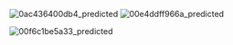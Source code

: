 ![0ac436400db4_predicted](https://github.com/Y-StarryDreamer/123/assets/100391674/6cb7f7b3-48e2-4c7e-a559-999e5e0f53d2)
![00e4ddff966a_predicted](https://github.com/Y-StarryDreamer/123/assets/100391674/fe3d51ce-0cd2-4d0b-bfd6-b5ebf31afb98)

![00f6c1be5a33_predicted](https://github.com/Y-StarryDreamer/123/assets/100391674/9c9fd530-6c20-443c-b358-ccd552773f31)

